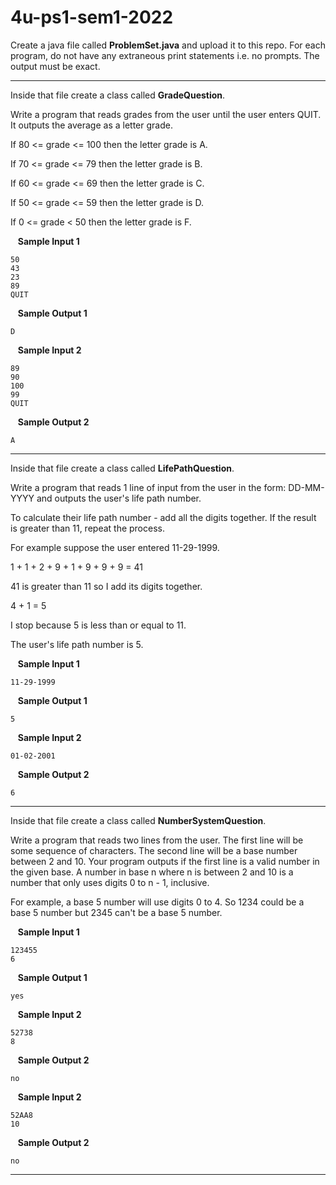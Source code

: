# 4u-ps1-sem1-2022

Create a java file called **ProblemSet.java** and upload it to this repo. For each program, do not have any extraneous print statements i.e. no prompts. The output must be exact.

---

Inside that file create a class called **GradeQuestion**.

Write a program that reads grades from the user until the user enters QUIT. It outputs the average as a letter grade.

If 80 <= grade <= 100 then the letter grade is A.

If 70 <= grade <= 79 then the letter grade is B.

If 60 <= grade <= 69 then the letter grade is C.

If 50 <= grade <= 59 then the letter grade is D.

If 0 <= grade < 50 then the letter grade is F.

&nbsp;&nbsp; **Sample Input 1**

    50
    43
    23
    89
    QUIT

&nbsp;&nbsp; **Sample Output 1**

    D

&nbsp;&nbsp; **Sample Input 2**
    
    89
    90
    100
    99
    QUIT

&nbsp;&nbsp; **Sample Output 2**

    A
   
---

Inside that file create a class called **LifePathQuestion**.

Write a program that reads 1 line of input from the user in the form: DD-MM-YYYY and outputs the user's life path number.

To calculate their life path number - add all the digits together. If the result is greater than 11, repeat the process.

For example suppose the user entered 11-29-1999.

1 + 1 + 2 + 9 + 1 + 9 + 9 + 9 = 41

41 is greater than 11 so I add its digits together.

4 + 1 = 5

I stop because 5 is less than or equal to 11.

The user's life path number is 5.

&nbsp;&nbsp; **Sample Input 1**

    11-29-1999

&nbsp;&nbsp; **Sample Output 1**

    5

&nbsp;&nbsp; **Sample Input 2**

    01-02-2001

&nbsp;&nbsp; **Sample Output 2**

    6
    
---

Inside that file create a class called **NumberSystemQuestion**.

Write a program that reads two lines from the user. The first line will be some sequence of characters. The second line will be a base number between 2 and 10. Your program outputs if the first line is a valid number in the given base. A number in base n where n is between 2 and 10 is a number that only uses digits 0 to n - 1, inclusive.

For example, a base 5 number will use digits 0 to 4. So 1234 could be a base 5 number but 2345 can't be a base 5 number.

&nbsp;&nbsp; **Sample Input 1**

    123455
    6

&nbsp;&nbsp; **Sample Output 1**

    yes
    
&nbsp;&nbsp; **Sample Input 2**

    52738
    8

&nbsp;&nbsp; **Sample Output 2**

    no
    
&nbsp;&nbsp; **Sample Input 2**

    52AA8
    10

&nbsp;&nbsp; **Sample Output 2**

    no
    
---

